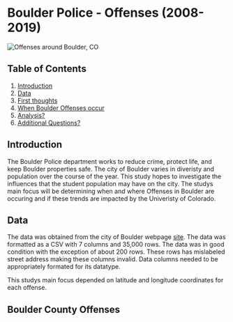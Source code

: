 # Boulder Police - Offenses (2008-2019)
![Offenses around Boulder, CO](images/Heat_map_All.png)


## Table of Contents
1. [Introduction](#Introduction)
2. [Data](#data)
3. [First thoughts](#First-thoughts)
4. [When Boulder Offenses occur](#when-these-offenses-occur?)
5. [Analysis?](#Data-interpretation?)
6. [Additional Questions?](#Additional-Questions?)


## Introduction

The Boulder Police department works to reduce crime, protect life, and keep Boulder properties safe. The city of Boulder varies in diveristy and population over the course of the year. This study hopes to investigate the influences that the student population may have on the city. The studys main focus will be determining when and where Offenses in Boulder are occuring and if these trends are impacted by the Univeristy of Colorado.

## Data

The data was obtained from the city of Boulder webpage [site](https://bouldercolorado.gov/open-data/department/police). The data was formatted as a CSV with 7 columns and 35,000 rows. The data was in good condition with the exception of about 200 rows. These rows has mislabeled street address making these columns invalid. Data columns needed to be appropriately formated for its datatype. 

This studys main focus depended on latitude and longitude coordinates for each offense. 


## Boulder County Offenses



